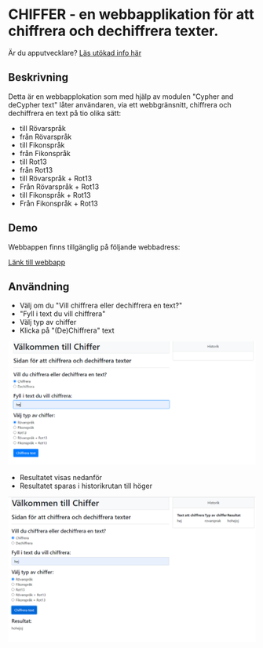 # CHIFFER - en webbapplikation för att chiffrera och dechiffrera texter.


Är du apputvecklare? [Läs utökad info här](./README_APP_DEV.md)

## Beskrivning
Detta är en webbapplokation som med hjälp av modulen "Cypher and deCypher text" låter användaren, via ett webbgränsnitt, chiffrera och dechiffrera en text på tio olika sätt:

- till Rövarspråk
- från Rövarspråk
- till Fikonspråk
- från Fikonspråk
- till Rot13
- från Rot13
- till Rövarspråk + Rot13
- Från Rövarspråk + Rot13
- till Fikonspråk + Rot13
- Från Fikonspråk + Rot13

## Demo
Webbappen finns tillgänglig på följande webbadress:

[Länk till webbapp](https://webflex.se/chifferapp/)

## Användning
- Välj om du "Vill chiffrera eller dechiffrera en text?"
- "Fyll i text du vill chiffrera"
- Välj typ av chiffer
- Klicka på "(De)Chiffrera" text

![Användning bild 1](/images/usage1.PNG)

- Resultatet visas nedanför
- Resultatet sparas i historikrutan till höger

![Användning bild 2](/images/usage2.PNG)

